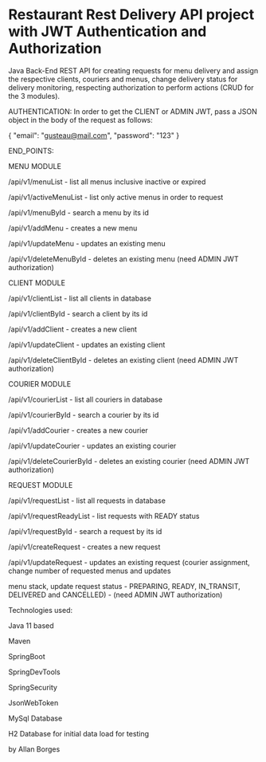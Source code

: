 # Restaurant Rest Delivery API project with JWT Authentication and Authorization

Java Back-End REST API for creating requests for menu delivery and assign the respective clients, couriers and menus,
change delivery status for delivery monitoring, respecting authorization to perform actions (CRUD for the 3 modules).

AUTHENTICATION:
In order to get the CLIENT or ADMIN JWT, pass a JSON object in the body of the request as follows:

{
    "email": "gusteau@mail.com",
    "password": "123"
}


END_POINTS:

MENU MODULE

/api/v1/menuList - list all menus inclusive inactive or expired

/api/v1/activeMenuList - list only active menus in order to request

/api/v1/menuById - search a menu by its id

/api/v1/addMenu - creates a new menu

/api/v1/updateMenu - updates an existing menu

/api/v1/deleteMenuById - deletes an existing menu (need ADMIN JWT authorization)


CLIENT MODULE

/api/v1/clientList - list all clients in database

/api/v1/clientById - search a client by its id

/api/v1/addClient - creates a new client

/api/v1/updateClient - updates an existing client

/api/v1/deleteClientById - deletes an existing client (need ADMIN JWT authorization)


COURIER MODULE

/api/v1/courierList - list all couriers in database

/api/v1/courierById - search a courier by its id

/api/v1/addCourier - creates a new courier

/api/v1/updateCourier - updates an existing courier

/api/v1/deleteCourierById - deletes an existing courier (need ADMIN JWT authorization)


REQUEST MODULE

/api/v1/requestList - list all requests in database

/api/v1/requestReadyList - list requests with READY status

/api/v1/requestById - search a request by its id

/api/v1/createRequest - creates a new request

/api/v1/updateRequest - updates an existing request (courier assignment, change number of requested menus and updates

menu stack, update request status - PREPARING, READY, IN_TRANSIT, DELIVERED and CANCELLED) - (need ADMIN JWT
authorization)


Technologies used:

Java 11 based

Maven

SpringBoot

SpringDevTools

SpringSecurity

JsonWebToken

MySql Database

H2 Database for initial data load for testing

by Allan Borges